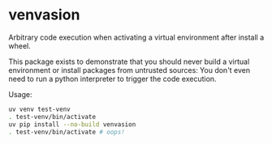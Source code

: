 # venvasion

Arbitrary code execution when activating a virtual environment after install a wheel.

This package exists to demonstrate that you should never build a virtual environment or install packages from untrusted sources: You don't even need to run a python interpreter to trigger the code execution.

Usage:

```bash
uv venv test-venv
. test-venv/bin/activate
uv pip install --no-build venvasion
. test-venv/bin/activate # oops!
```
